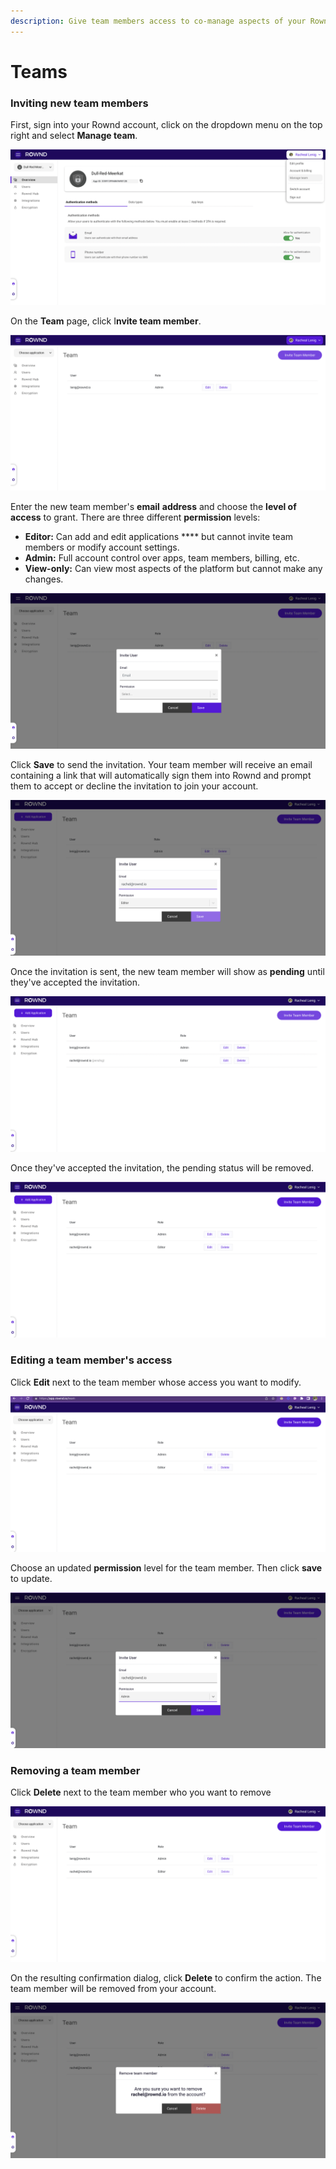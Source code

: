 ```yaml
---
description: Give team members access to co-manage aspects of your Rownd account.
---
```


# Teams

### Inviting new team members

First, sign into your Rownd account, click on the dropdown menu on the top right and select **Manage team**.

![](<../../.gitbook/assets/image (20).png>)

On the **Team** page, click I**nvite team member**.&#x20;

![](<../../.gitbook/assets/image (11).png>)

Enter the new team member's **email** **address** and choose the **level of access** to grant. There are three different **permission** levels:

* **Editor:** Can add and edit applications **** but cannot invite team members or modify account settings.
* **Admin:** Full account control over apps, team members, billing, etc.
* **View-only:** Can view most aspects of the platform but cannot make any changes.

![](<../../.gitbook/assets/image (15).png>)

Click **Save** to send the invitation. Your team member will receive an email containing a link that will automatically sign them into Rownd and prompt them to accept or decline the invitation to join your account.

![](<../../.gitbook/assets/image (25).png>)

Once the invitation is sent, the new team member will show as **pending** until they've accepted the invitation.&#x20;

![](<../../.gitbook/assets/image (28).png>)

Once they've accepted the invitation, the pending status will be removed.

![](<../../.gitbook/assets/image (1).png>)

### Editing a team member's access

Click **Edit** next to the team member whose access you want to modify.

![](<../../.gitbook/assets/image (19).png>)

Choose an updated **permission** level for the team member. Then click **save** to update.

![](<../../.gitbook/assets/image (2).png>)

### Removing a team member

Click **Delete** next to the team member who you want to remove

![](<../../.gitbook/assets/image (24).png>)

On the resulting confirmation dialog, click **Delete** to confirm the action. The team member will be removed from your account.

![](<../../.gitbook/assets/image (13).png>)
